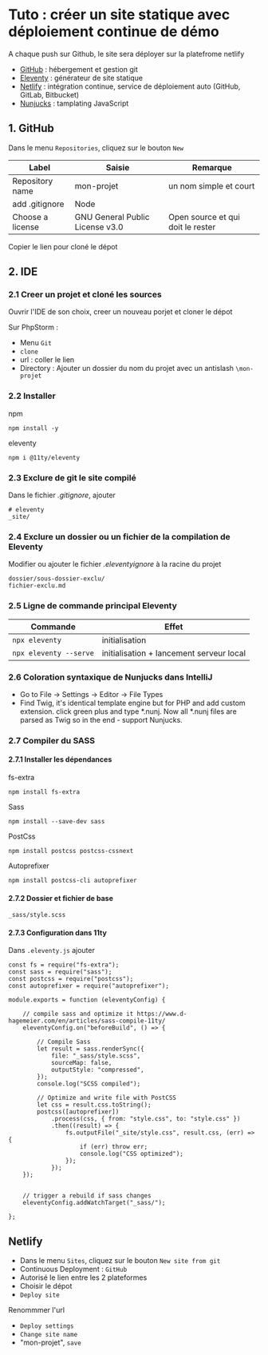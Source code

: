 # Tuto : créer un site statique avec déploiement continue de démo

A chaque push sur Github, le site sera déployer sur la platefrome netlify

* [GitHub](https://github.com) : hébergement et gestion git
* [Eleventy](https://github.com/11ty/eleventy) : générateur de site statique
* [Netlify](https://app.netlify.com/) : intégration continue, service de déploiement auto (GitHub, GitLab, Bitbucket)
* [Nunjucks](https://mozilla.github.io/nunjucks/templating.html) : tamplating JavaScript

## 1. GitHub

Dans le menu `Repositories`, cliquez sur le bouton  `New`


|Label|Saisie|Remarque|
|-----|------|--------|
|Repository name | mon-projet | un nom simple et court|
|add .gitignore | Node | |
|Choose a license  | GNU General Public License v3.0 | Open source et qui doit le rester |

Copier le lien pour cloné le dépot

## 2. IDE

### 2.1 Creer un projet et cloné les sources

Ouvrir l'IDE de son choix, creer un nouveau porjet et cloner le dépot

Sur PhpStorm :
* Menu `Git`
* `clone`
* url : coller le lien
* Directory : Ajouter un dossier du nom du projet avec un antislash `\mon-projet`


### 2.2 Installer

npm
```
npm install -y
```

eleventy
```
npm i @11ty/eleventy
```



### 2.3 Exclure de git le site compilé

Dans le fichier _.gitignore_, ajouter

```
# eleventy
_site/
```

### 2.4 Exclure un dossier ou un fichier de la compilation de Eleventy

Modifier ou ajouter le fichier _.eleventyignore_ à la racine du projet


```
dossier/sous-dossier-exclu/
fichier-exclu.md
```

### 2.5 Ligne de commande principal Eleventy

|Commande|Effet|
|--------|-----|
|`npx eleventy`|initialisation|
|`npx eleventy --serve`|initialisation + lancement serveur local|

### 2.6 Coloration syntaxique de Nunjucks dans IntelliJ

* Go to File -> Settings -> Editor -> File Types
* Find Twig, it's identical template engine but for PHP and add custom extension. click green plus and type *.nunj. Now all *.nunj files are parsed as Twig so in the end - support Nunjucks.


### 2.7 Compiler du SASS

#### 2.7.1 Installer les dépendances

fs-extra
```
npm install fs-extra
```

Sass

```
npm install --save-dev sass

```

PostCss

```
npm install postcss postcss-cssnext
```

Autoprefixer

```
npm install postcss-cli autoprefixer
```

#### 2.7.2 Dossier et fichier de base

`_sass/style.scss`

#### 2.7.3 Configuration dans 11ty

Dans `.eleventy.js` ajouter

```
const fs = require("fs-extra");
const sass = require("sass");
const postcss = require("postcss");
const autoprefixer = require("autoprefixer");

module.exports = function (eleventyConfig) {

    // compile sass and optimize it https://www.d-hagemeier.com/en/articles/sass-compile-11ty/
    eleventyConfig.on("beforeBuild", () => {

        // Compile Sass
        let result = sass.renderSync({
            file: "_sass/style.scss",
            sourceMap: false,
            outputStyle: "compressed",
        });
        console.log("SCSS compiled");

        // Optimize and write file with PostCSS
        let css = result.css.toString();
        postcss([autoprefixer])
            .process(css, { from: "style.css", to: "style.css" })
            .then((result) => {
                fs.outputFile("_site/style.css", result.css, (err) => {
                    if (err) throw err;
                    console.log("CSS optimized");
                });
            });
    });


    // trigger a rebuild if sass changes
    eleventyConfig.addWatchTarget("_sass/");

};
```

## Netlify

* Dans le menu `Sites`, cliquez sur le bouton  `New site from git`
* Continuous Deployment : `GitHub`
* Autorisé le lien entre les 2 plateformes
* Choisir le dépot
* `Deploy site`

Renommmer l'url

* `Deploy settings`
* `Change site name`
* "mon-projet", `save`